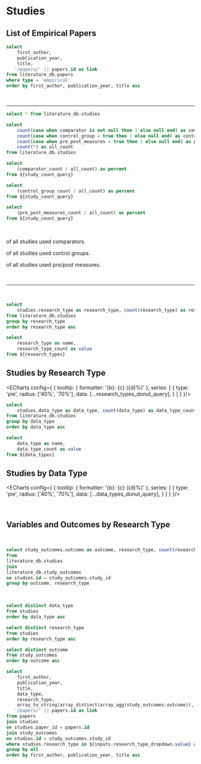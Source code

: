 # Studies

## List of Empirical Papers

```sql empirical_papers
select 
    first_author,
    publication_year,
    title,
   '/papers/' || papers.id as link
from literature_db.papers 
where type = 'empirical'
order by first_author, publication_year, title asc
```

<DataTable data={empirical_papers} rows=25 link=link>
    <Column id=first_author />
    <Column id=publication_year fmt=id />
    <Column id=title />
</DataTable>

<p/>
<br/>

---

```sql studies
select * from literature_db.studies
```

```sql study_count_query
select 
    count(case when comparator is not null then 1 else null end) as comparator_count,
    count(case when control_group = true then 1 else null end) as control_group_count,
    count(case when pre_post_measures = true then 1 else null end) as pre_post_measures_count,
    count(*) as all_count
from literature_db.studies
```

```sql comparator_percent_query
select 
    (comparator_count / all_count) as percent
from ${study_count_query}
```

```sql control_group_percent_query
select
    (control_group_count / all_count) as percent
from ${study_count_query}
```

```sql pre_post_measures_percent_query
select
    (pre_post_measures_count / all_count) as percent
from ${study_count_query}
```

<p/>
<br/>

__<Value data={comparator_percent_query} column=percent fmt=pct2 />__ of all studies used comparators. 

__<Value data={control_group_percent_query} column=percent fmt=pct2 />__ of all studies used control groups. 

__<Value data={pre_post_measures_percent_query} column=percent fmt=pct2 />__ of all studies used pre/post measures.

<br/>

---

<br/>

<!-- ## Studies by Research Type -->

```sql research_types
select
    studies.research_type as research_type, count(research_type) as research_type_count
from literature_db.studies
group by research_type
order by research_type asc
```

```sql research_types_donut_query
select
    research_type as name,
    research_type_count as value
from ${research_types}
```

## Studies by Research Type

<ECharts config={
    {
        tooltip: {
            formatter: '{b}: {c} ({d}%)'
        },
        series: [
            {
                type: 'pie',
                radius: ['40%', '70%'],
                data: [...research_types_donut_query],
            }
        ]
    }
}/>

```sql data_types
select
    studies.data_type as data_type, count(data_type) as data_type_count
from literature_db.studies
group by data_type
order by data_type asc
```


```sql data_types_donut_query
select
    data_type as name,
    data_type_count as value
from ${data_types}
```

## Studies by Data Type

<ECharts config={
    {
        tooltip: {
            formatter: '{b}: {c} ({d}%)'
        },
        series: [
            {
                type: 'pie',
                radius: ['40%', '70%'],
                data: [...data_types_donut_query],
            }
        ]
    }
}/>

<p/>
<br/>

## Variables and Outcomes by Research Type

<p/>
<br/>

```sql study_types
select study_outcomes.outcome as outcome, research_type, count(research_type) as count
from
literature_db.studies
join
literature_db.study_outcomes
on studies.id = study_outcomes.study_id
group by outcome, research_type
```

<BarChart
    data={study_types}
    x=outcome
    y=count
    series=research_type
    xFmt=id
    swapXY=true
/>

<br/>

```sql data_types
select distinct data_type
from studies
order by data_type asc
```

```sql research_types
select distinct research_type
from studies
order by research_type asc
```

```sql outcomes
select distinct outcome
from study_outcomes
order by outcome asc
```

<Dropdown
    data={data_types}
    name=data_type_dropdown
    value=data_type
    title="Data type"
    order="data_type asc"
    multiple=true
    selectAllByDefault=true
/>

<Dropdown
    data={research_types}
    name=research_type_dropdown
    value=research_type
    title="Research type"
    order="research_type asc"
    multiple=true
    selectAllByDefault=true
/>

<Dropdown
    data={outcomes}
    name=outcome_dropdown
    value=outcome
    title="Outcome"
    order="outcome asc"
    multiple=true
    selectAllByDefault=true
/> 

```sql papers_by_study
select  
    first_author, 
    publication_year, 
    title,
    data_type,
    research_type,
    array_to_string(array_distinct(array_agg(study_outcomes.outcome)), ', ') as outcomes,
   '/papers/' || papers.id as link
from papers
join studies
on studies.paper_id = papers.id
join study_outcomes
on studies.id = study_outcomes.study_id
where studies.research_type in ${inputs.research_type_dropdown.value} and studies.data_type in ${inputs.data_type_dropdown.value} and study_outcomes.outcome in ${inputs.outcome_dropdown.value}
group by all
order by first_author, publication_year, title asc
```

<DataTable data={papers_by_study} rows=25 link=link>
    <Column id=first_author />
    <Column id=publication_year fmt=id />
    <Column id=title />
    <Column id=data_type />
    <Column id=research_type />
    <Column id=outcomes />
</DataTable>
